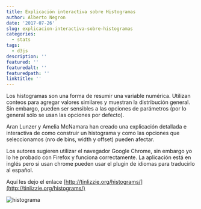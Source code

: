 ```yaml
---
title: Explicación interactiva sobre Histogramas
author: Alberto Negron
date: '2017-07-26'
slug: explicacion-interactiva-sobre-histogramas
categories:
  - stats
tags:
  - d3js
description: ''
featured: ''
featuredalt: ''
featuredpath: ''
linktitle: ''
---
```


Los histogramas son una forma de resumir una variable numérica. Utilizan conteos para agregar valores similares y muestran la distribución general. Sin embargo, pueden ser sensibles a las opciones de parámetros (por lo general sólo se usan las opciones por defecto).


Aran Lunzer y Amelia McNamara han creado una explicación detallada e interactiva de como construir un histograma y como las opciones que seleccionamos (nro de bins, width y offset) pueden afectar.

Los autores sugieren utilizar el navegador Google Chrome, sin embargo yo lo he probado con Firefox y funciona correctamente. La aplicación está en inglés pero si usan chrome pueden usar el plugin de idiomas para traducirlo al español.

Aquí les dejo el enlace [http://tinlizzie.org/histograms/](http://tinlizzie.org/histograms/)

![histograma](/img/histogramas.png)

